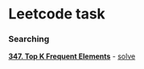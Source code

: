 # Leetcode task

### Searching

**[347. Top K Frequent Elements](https://leetcode.com/problems/top-k-frequent-elements/description/)** - [solve](https://github.com/steam0111/Leetcode/searching/top_k_frequent_elements_test.go)